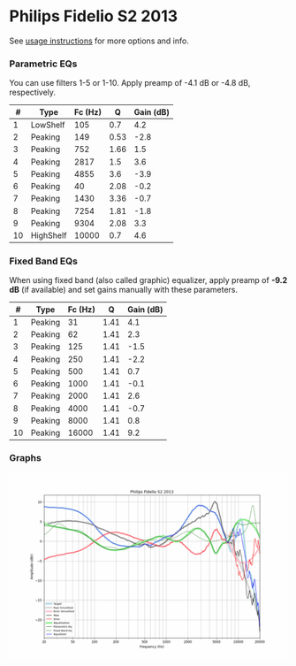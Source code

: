 # Philips Fidelio S2 2013
See [usage instructions](https://github.com/jaakkopasanen/AutoEq#usage) for more options and info.

### Parametric EQs
You can use filters 1-5 or 1-10. Apply preamp of -4.1 dB or -4.8 dB, respectively.

|   # | Type      |   Fc (Hz) |    Q |   Gain (dB) |
|-----|-----------|-----------|------|-------------|
|   1 | LowShelf  |       105 | 0.7  |         4.2 |
|   2 | Peaking   |       149 | 0.53 |        -2.8 |
|   3 | Peaking   |       752 | 1.66 |         1.5 |
|   4 | Peaking   |      2817 | 1.5  |         3.6 |
|   5 | Peaking   |      4855 | 3.6  |        -3.9 |
|   6 | Peaking   |        40 | 2.08 |        -0.2 |
|   7 | Peaking   |      1430 | 3.36 |        -0.7 |
|   8 | Peaking   |      7254 | 1.81 |        -1.8 |
|   9 | Peaking   |      9304 | 2.08 |         3.3 |
|  10 | HighShelf |     10000 | 0.7  |         4.6 |

### Fixed Band EQs
When using fixed band (also called graphic) equalizer, apply preamp of **-9.2 dB** (if available) and set gains manually with these parameters.

|   # | Type    |   Fc (Hz) |    Q |   Gain (dB) |
|-----|---------|-----------|------|-------------|
|   1 | Peaking |        31 | 1.41 |         4.1 |
|   2 | Peaking |        62 | 1.41 |         2.3 |
|   3 | Peaking |       125 | 1.41 |        -1.5 |
|   4 | Peaking |       250 | 1.41 |        -2.2 |
|   5 | Peaking |       500 | 1.41 |         0.7 |
|   6 | Peaking |      1000 | 1.41 |        -0.1 |
|   7 | Peaking |      2000 | 1.41 |         2.6 |
|   8 | Peaking |      4000 | 1.41 |        -0.7 |
|   9 | Peaking |      8000 | 1.41 |         0.8 |
|  10 | Peaking |     16000 | 1.41 |         9.2 |

### Graphs
![](./Philips%20Fidelio%20S2%202013.png)
